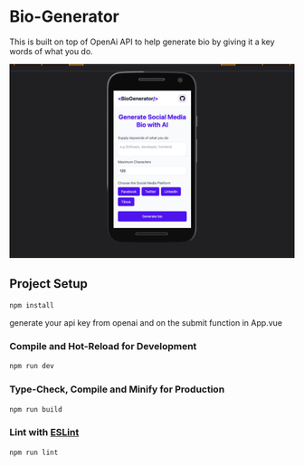 # Bio-Generator

This is built on top of OpenAi API to help generate bio by giving it a key words of what you do.

![alt App Image](src/assets/img/bio-generator.png)

## Project Setup

```sh
npm install
```

generate your api key from openai and on the submit function in App.vue

### Compile and Hot-Reload for Development

```sh
npm run dev
```

### Type-Check, Compile and Minify for Production

```sh
npm run build
```

### Lint with [ESLint](https://eslint.org/)

```sh
npm run lint
```

